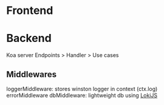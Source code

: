 # Frontend


# Backend
Koa server
Endpoints > Handler > Use cases

## Middlewares
loggerMiddleware: stores winston logger in context (ctx.log)
errorMiddleware
dbMiddleware: lightweight db using [LokiJS](https://github.com/techfort/LokiJS/wiki )